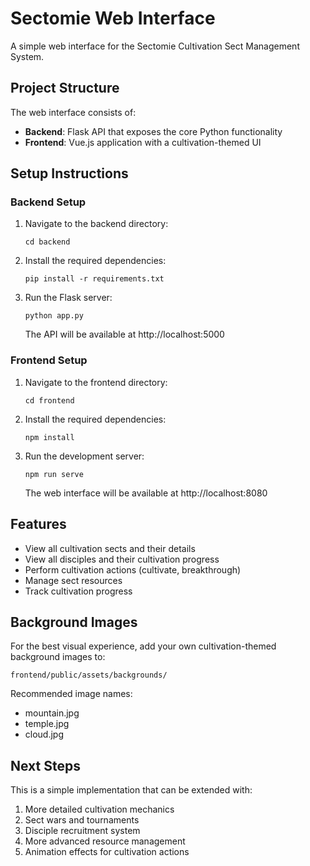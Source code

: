 # Sectomie Web Interface

A simple web interface for the Sectomie Cultivation Sect Management System.

## Project Structure

The web interface consists of:

- **Backend**: Flask API that exposes the core Python functionality
- **Frontend**: Vue.js application with a cultivation-themed UI

## Setup Instructions

### Backend Setup

1. Navigate to the backend directory:
   ```
   cd backend
   ```

2. Install the required dependencies:
   ```
   pip install -r requirements.txt
   ```

3. Run the Flask server:
   ```
   python app.py
   ```
   The API will be available at http://localhost:5000

### Frontend Setup

1. Navigate to the frontend directory:
   ```
   cd frontend
   ```

2. Install the required dependencies:
   ```
   npm install
   ```

3. Run the development server:
   ```
   npm run serve
   ```
   The web interface will be available at http://localhost:8080

## Features

- View all cultivation sects and their details
- View all disciples and their cultivation progress
- Perform cultivation actions (cultivate, breakthrough)
- Manage sect resources
- Track cultivation progress

## Background Images

For the best visual experience, add your own cultivation-themed background images to:
```
frontend/public/assets/backgrounds/
```

Recommended image names:
- mountain.jpg
- temple.jpg
- cloud.jpg

## Next Steps

This is a simple implementation that can be extended with:

1. More detailed cultivation mechanics
2. Sect wars and tournaments
3. Disciple recruitment system
4. More advanced resource management
5. Animation effects for cultivation actions
